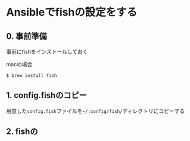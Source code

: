 # Ansibleでfishの設定をする

## 0. 事前準備

事前にfishをインストールしておく

macの場合

```shell
$ brew install fish
```

## 1. config.fishのコピー

用意した`config.fish`ファイルを`~/.config/fish/`ディレクトリにコピーする

## 2. fishの
